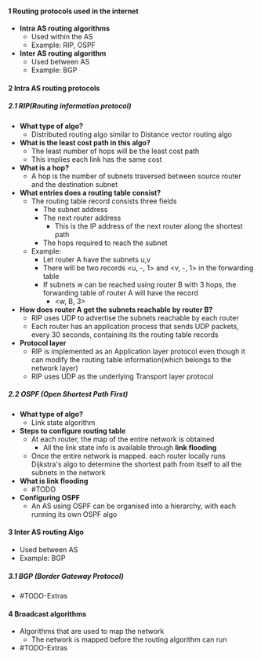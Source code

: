 
#### 1 Routing protocols used in the internet
- **Intra AS routing algorithms**
	- Used within the AS
	- Example: RIP, OSPF
- **Inter AS routing algorithm**
	- Used between AS
	- Example: BGP


#### 2 Intra AS routing protocols

##### 2.1 RIP(Routing information protocol)
- **What type of algo?**
	- Distributed routing algo similar to Distance vector routing algo 
- **What is the least cost path in this algo?**
	- The least number of hops will be the least cost path
	- This implies each link has the same cost
- **What is a hop?**
	- A hop is the number of subnets traversed between source router and the destination subnet
- **What entries does a routing table consist?**
	- The routing table record consists three fields
		- The subnet address
		- The next router address
			- This is the IP address of the next router along the shortest path 
		- The hops required to reach the subnet
	- Example: 
		- Let router A have the subnets u,v
		- There will be two records <u, -, 1> and <v, -, 1> in the forwarding table
		- If subnets w can be reached using router B with 3 hops, the forwarding table of router A will have the record
			- <w, B, 3>
- **How does router A get the subnets reachable by router B?**
	- RIP uses UDP to advertise the subnets reachable by each router
	- Each router has an application process that sends UDP packets, every 30 seconds, containing its the routing table records
- **Protocol layer**
	- RIP is implemented as an Application layer protocol even though it can modify the routing table information(which belongs to the network layer)
	- RIP uses UDP as the underlying Transport layer protocol

##### 2.2 OSPF (Open Shortest Path First)
- **What type of algo?**
	- Link state algorithm
- **Steps to configure routing table**
	- At each router, the map of the entire network is obtained
		- All the link state info is available through **link flooding**
	- Once the entire network is mapped. each router locally runs Dijkstra's algo to determine the shortest path from itself to all the subnets in the network
- **What is link flooding**
	- #TODO 
- **Configuring OSPF**
	- An AS using OSPF can be organised into a hierarchy, with each running its own OSPF algo


#### 3 Inter AS routing Algo
- Used between AS
- Example: BGP
##### 3.1 BGP (Border Gateway Protocol)
- #TODO-Extras 


#### 4 Broadcast algorithms
- Algorithms that are used to map the network
	- The network is mapped before the routing algorithm can run
- #TODO-Extras 
